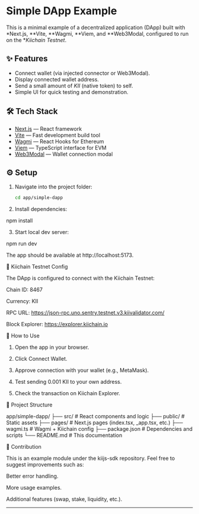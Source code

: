 # Simple DApp Example

This is a minimal example of a decentralized application (DApp) built with *Next.js, **Vite, **Wagmi, **Viem, and **Web3Modal, configured to run on the **Kiichain Testnet*.

## ✨ Features

- Connect wallet (via injected connector or Web3Modal).
- Display connected wallet address.
- Send a small amount of *KII* (native token) to self.
- Simple UI for quick testing and demonstration.

## 🛠 Tech Stack

- [Next.js](https://nextjs.org/) — React framework
- [Vite](https://vitejs.dev/) — Fast development build tool
- [Wagmi](https://wagmi.sh/) — React Hooks for Ethereum
- [Viem](https://viem.sh/) — TypeScript interface for EVM
- [Web3Modal](https://web3modal.com/) — Wallet connection modal

## ⚙ Setup

1. Navigate into the project folder:

   ```bash
   cd app/simple-dapp

2. Install dependencies:

npm install


3. Start local dev server:

npm run dev

The app should be available at http://localhost:5173.



🔗 Kiichain Testnet Config

The DApp is configured to connect with the Kiichain Testnet:

Chain ID: 8467

Currency: KII

RPC URL: https://json-rpc.uno.sentry.testnet.v3.kiivalidator.com/

Block Explorer: https://explorer.kiichain.io


🚀 How to Use

1. Open the app in your browser.


2. Click Connect Wallet.


3. Approve connection with your wallet (e.g., MetaMask).


4. Test sending 0.001 KII to your own address.


5. Check the transaction on Kiichain Explorer.



📂 Project Structure

app/simple-dapp/
 ├── src/              # React components and logic
 ├── public/           # Static assets
 ├── pages/            # Next.js pages (index.tsx, _app.tsx, etc.)
 ├── wagmi.ts          # Wagmi + Kiichain config
 ├── package.json      # Dependencies and scripts
 └── README.md         # This documentation

🙌 Contribution

This is an example module under the kiijs-sdk repository.
Feel free to suggest improvements such as:

Better error handling.

More usage examples.

Additional features (swap, stake, liquidity, etc.).



---